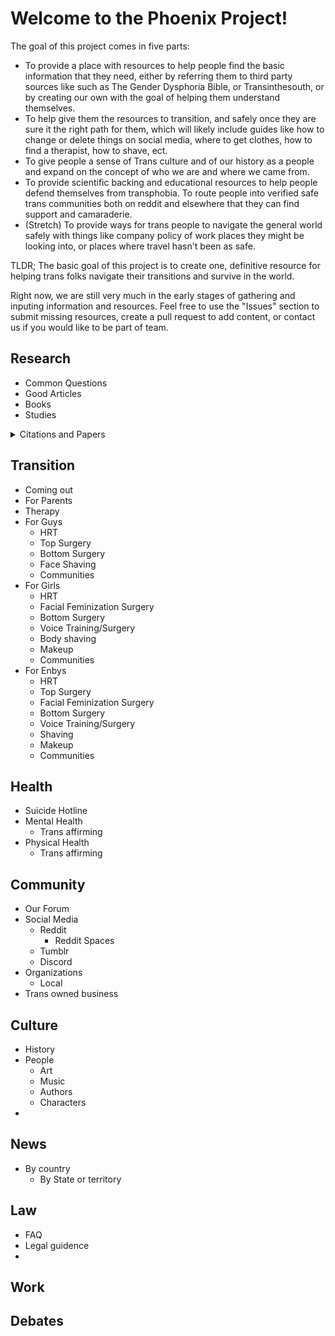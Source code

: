 # Welcome to the Phoenix Project!

The goal of this project comes in five parts: 
- To provide a place with resources to help people find the basic information that they need, either by referring them to third party sources like such as The Gender Dysphoria Bible, or Transinthesouth, or by creating our own with the goal of helping them understand themselves. 
- To help give them the resources to transition, and safely once they are sure it the right path for them, which will likely include guides like how to change or delete things on social media, where to get clothes, how to find a therapist, how to shave, ect. 
- To give people a sense of Trans culture and of our history as a people and expand on the concept of who we are and where we came from. 
- To provide scientific backing and educational resources to help people defend themselves from transphobia. To route people into verified safe trans communities both on reddit and elsewhere that they can find support and camaraderie. 
- (Stretch) To provide ways for trans people to navigate the general world safely with things like company policy of work places they might be looking into, or places where travel hasn't been as safe.

TLDR; The basic goal of this project is to create one, definitive resource for helping trans folks navigate their transitions and survive in the world.

Right now, we are still very much in the early stages of gathering and inputing information and resources. Feel free to use the "Issues" section to submit missing resources, create a pull request to add content, or contact us if you would like to be part of team.


## Research
 - Common Questions
 - Good Articles
 - Books
 - Studies
  <details>
   <summary>Citations and Papers</summary>
   <blockquote>
   <details> 
     <summary> 
       Physical Health
     </summary>
     <blockquote>
     <ul>
       <li><a href="research/citations/screening.md">Cancer Screening</a></li>
       <li><a href="research/citations/cancer.md">Cancer</a></li>
       <li><a href="research/citations/fertility.md">Fertility</a></li>
       <li><a href="research/citations/genetics.md">Genetics</a></li>
       <li><a href="research/citations/gynaecology.md">Gynaecology</a></li>
       <li><a href="research/citations/hiv.md">HIV</a></li>
       <li><a href="research/citations/intersex.md">Intersex Conditions</li>
       <li><a href="research/citations/other-medical.md">Other Medical Conditions</a></li>
       <li><a href="research/citations/siblings.md">Twins & Siblings</a></li>
     </ul>
   </details>

   <details> 
     <summary>Mental Health</summary>
     <blockquote>
     <ul>
       <li><a href="research/citations/autism.md">Autism</a></li>
       <li><a href="research/citations/brains.md">Brains</a></li>
       <li><a href="research/citations/eating-disorder.md">Eating Disorders</a></li>
       <li><a href="research/citations/mental-health.md">General Mental Healt</a></li>
       <li><a href="research/citations/sexuality.md">Sexuality</a></li>
       <li><a href="research/citations/addiction.md">Substance Abuse & Addiction</a></li>
       <li><a href="research/citations/suicide.md">Suicide</a></li>
     </ul>
   </details>

   <details> 
     <summary>Transition</summary>
     <blockquote>
     <ul>
       <li><a href="research/citations/identity.md">Gender Identity</a></li>
       <li><a href="research/citations/hrt.md">HRT</a></li>
       <li><a href="research/citations/minors.md">Minors</a></li>
       <li><a href="research/citations/seniors.md">Older Adults</a></li>
       <li><a href="research/citations/research.md">Research</a></li>
       <li><a href="research/citations/surgery.md">Surgery</a></li>
       <li><a href="research/citations/voice.md">Voice</a></li>
     </ul>
   </details> 
 
   <details> 
     <summary>Living</summary>
     <blockquote>
     <ul>
       <li><a href="research/citations/causes.md">Etiology</a></li>
       <li><a href="research/citations/healthcare.md">Healthcare</a></li>
       <li><a href="research/citations/legislation.md">Legislation</a></li>
       <li><a href="research/citations/military.md">Military</a></li>
       <li><a href="research/citations/prisons.md">Prisons</a></li>
       <li><a href="research/citations/quality-of-life.md">Quality of Life</a></li>
       <li><a href="research/citations/demography.md">Sociodemographics</a></li>
       <li><a href="research/citations/sports.md">Sports</a></li>
       <li><a href="research/citations/transphobia.md">Transphobia & Discrimination</a></li>
     </ul>
   </details>

   <details> 
     <summary>Other</summary>
     <blockquote>
     <ul>
      <li><a href="research/citations/other.md">Other</a></li>
     </ul>
   </details>
 </details>



## Transition
  - Coming out
  - For Parents
  - Therapy
  - For Guys
    - HRT
    - Top Surgery
    - Bottom Surgery
    - Face Shaving
    - Communities
  - For Girls
    - HRT
    - Facial Feminization Surgery
    - Bottom Surgery
    - Voice Training/Surgery
    - Body shaving
    - Makeup
    - Communities
  - For Enbys
    - HRT
    - Top Surgery
    - Facial Feminization Surgery
    - Bottom Surgery
    - Voice Training/Surgery
    - Shaving
    - Makeup
    - Communities

## Health
  - Suicide Hotline
  - Mental Health
    - Trans affirming 
  - Physical Health
    - Trans affirming


## Community
  - Our Forum
  - Social Media
    - Reddit
      - Reddit Spaces
    - Tumblr
    - Discord
  - Organizations
    - Local
  - Trans owned business
  
## Culture
  - History
  - People
    - Art
    - Music
    - Authors
    - Characters
  - 

## News
  - By country
    - By State or territory

## Law
  - FAQ
  - Legal guidence
  - 

## Work

## Debates
